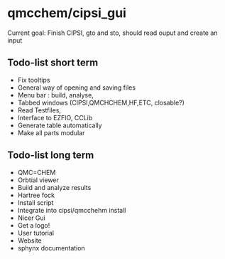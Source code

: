 qmcchem/cipsi_gui
===========

Current goal: Finish CIPSI, gto and sto, should read ouput and create an input

## Todo-list short term

* Fix tooltips
* General way of opening and saving files
* Menu bar : build, analyse, 
* Tabbed windows (CIPSI,QMCHCHEM,HF,ETC, closable?)
* Read Testfiles, 
* Interface to EZFIO, CCLib 
* Generate table automatically
* Make all parts modular



## Todo-list long term

* QMC=CHEM
* Orbtial viewer
* Build and analyze results
* Hartree fock
* Install script
* Integrate into cipsi/qmcchehm install
* Nicer Gui
* Get a logo!
* User tutorial
* Website
* sphynx documentation
